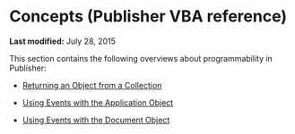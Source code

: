 
# Concepts (Publisher VBA reference)

 **Last modified:** July 28, 2015

This section contains the following overviews about programmability in Publisher:

-  [Returning an Object from a Collection](08b8c469-f4f1-8717-a767-ab57c792606b.md)
    
-  [Using Events with the Application Object](29b60d3c-3049-2ba9-8688-e46c4323e9ba.md)
    
-  [Using Events with the Document Object](0f5cfe67-bfa1-0ec7-11c9-c4c1337ebe50.md)
    
